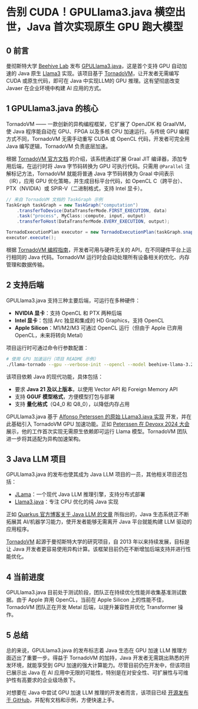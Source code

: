 # 告别 CUDA！GPULlama3.java 横空出世，Java 首次实现原生 GPU 跑大模型

## 0 前言

曼彻斯特大学 [Beehive Lab](https://github.com/beehive-lab) 发布 [GPULlama3.java](https://github.com/beehive-lab/GPULlama3.java)，这是首个支持 GPU 自动加速的 Java 原生 [Llama3](https://www.llama.com/models/llama-3/) 实现。该项目基于  [TornadoVM](https://github.com/beehive-lab/TornadoVM)，让开发者无需编写 CUDA 或原生代码，即可在 Java 中实现LLM的 GPU 推理。这有望彻底改变 Javaer 在企业环境中构建 AI 应用的方式。

## 1 GPULlama3.java 的核心

TornadoVM —— 一款创新的异构编程框架，它扩展了 OpenJDK 和 GraalVM，使 Java 程序能自动在 GPU、FPGA 以及多核 CPU 加速运行。与传统 GPU 编程方式不同，TornadoVM 无需手动重写 CUDA 或 OpenCL 代码，开发者可完全用 Java 编写逻辑，TornadoVM 负责底层加速。

根据 [TornadoVM 官方文档](https://tornadovm.readthedocs.io/en/latest/introduction.html) 的介绍，该系统通过扩展 Graal JIT 编译器，添加专用后端，在运行时将 Java 字节码转换为 GPU 可执行代码。只需用 `@Parallel` 注解标记方法，TornadoVM 就能将普通 Java 字节码转换为 Graal 中间表示（IR），应用 GPU 优化策略，并生成目标平台代码，如 OpenCL C（跨平台）、PTX（NVIDIA）或 SPIR-V（二进制格式，支持 Intel 显卡）。

```java
// 来自 TornadoVM 文档的 TaskGraph 示例
TaskGraph taskGraph = new TaskGraph("computation")
    .transferToDevice(DataTransferMode.FIRST_EXECUTION, data)
    .task("process", MyClass::compute, input, output)
    .transferToHost(DataTransferMode.EVERY_EXECUTION, output);

TornadoExecutionPlan executor = new TornadoExecutionPlan(taskGraph.snapshot());
executor.execute();
```

根据 [TornadoVM 编程指南](https://tornadovm.readthedocs.io/en/latest/programming.html)，开发者可用与硬件无关的 API，在不同硬件平台上运行相同的 Java 代码。TornadoVM 运行时会自动处理所有设备相关的优化、内存管理和数据传输。

## 2 支持后端

GPULlama3.java 支持三种主要后端，可运行在多种硬件：

- **NVIDIA 显卡**：支持 OpenCL 和 PTX 两种后端
- **Intel 显卡**：包括 Arc 独显和集成的 HD Graphics，支持 OpenCL
- **Apple Silicon**：M1/M2/M3 可通过 OpenCL 运行（但由于 Apple 已弃用 OpenCL，未来将转向 Metal）

项目运行时可通过命令行参数配置：

```bash
# 使用 GPU 加速运行（项目 README 示例）
./llama-tornado --gpu --verbose-init --opencl --model beehive-llama-3.2-1b-instruct-fp16.gguf --prompt "Explain the benefits of GPU acceleration."
```

该项目依赖 Java 的现代功能，具体包括：

- 要求 **Java 21 及以上版本**，以使用 Vector API 和 Foreign Memory API
- 支持 **GGUF 模型格式**，方便模型打包与部署
- 支持 **量化格式**（Q4_0 和 Q8_0），以降低内存占用

GPULlama3.java 基于 [Alfonso Peterssen 的原始 LLama3.java 实现](https://github.com/mukel/llama3.java) 开发，并在此基础引入 TornadoVM GPU 加速功能。正如 [Peterssen 在 Devoxx 2024 大会](https://youtu.be/zgAMxC7lzkc?si=pPqZzeu81ESWjUdx) 展示，他的工作首次实现无需原生依赖即可运行 Llama 模型。TornadoVM 团队进一步将其适配为异构加速架构。

## 3 Java LLM 项目

GPULlama3.java 的发布也使其成为 Java LLM 项目的一员，其他相关项目还包括：

- [JLama](https://github.com/tjake/Jlama)：一个现代 Java LLM 推理引擎，支持分布式部署
- [Llama3.java](https://github.com/mukel/llama3.java)：专注 CPU 优化的纯 Java 实现

正如 [Quarkus 官方博客关于 Java LLM 的文章](https://quarkus.io/blog/quarkus-jlama/) 所指出的，Java 生态系统正不断拓展其 AI/机器学习能力，使开发者能够无需离开 Java 平台就能构建 LLM 驱动的应用程序。

[TornadoVM](https://www.infoq.com/articles/tornadovm-java-gpu-fpga/) 起源于曼彻斯特大学的研究项目，自 2013 年以来持续发展，目标是让 Java 开发者更容易使用异构计算。该框架目前仍在不断增加后端支持并进行性能优化。

## 4 当前进度

GPULlama3.java 目前处于测试阶段，团队正在持续优化性能并收集基准测试数据。由于 Apple 弃用 OpenCL，当前在 Apple Silicon 上的性能不佳，TornadoVM 团队正在开发 Metal 后端，以提升兼容性并优化 Transformer 操作。



## 5 总结

总的来说，GPULlama3.java 的发布标志着 Java 生态在 GPU 加速 LLM 推理方面迈出了重要一步。得益于 TornadoVM 的加持，Java 开发者无需跳出熟悉的开发环境，就能享受到 GPU 加速的强大计算能力。尽管目前仍在开发中，但该项目已展示出 Java 在 AI 应用中无限的可能性，特别是在对安全性、可扩展性与可维护性有高要求的企业级场景下。

对想要在 Java 中尝试 GPU 加速 LLM 推理的开发者而言，该项目已经 [开源发布于 GitHub](https://github.com/beehive-lab/GPULlama3.java)，并配有文档和示例，方便快速上手。
